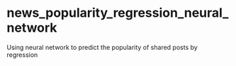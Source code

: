 # news_popularity_regression_neural_network
Using neural network to predict the popularity of shared posts by regression
